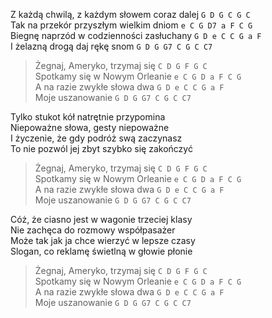 Z każdą chwilą, z każdym słowem coraz dalej  `G D G C G C`  
Tak na przekór przyszłym wielkim dniom  `e C G D7 a F C G`  
Biegnę naprzód w codzienności zasłuchany  `G D e C C G a F`  
I żelazną drogą daj rękę snom  `G D G G7 C G C C7`  

> Żegnaj, Ameryko, trzymaj się  `C D G F G C`  
> Spotkamy się w Nowym Orleanie  `e C G D a F C G`  
> A na razie zwykłe słowa dwa  `G D e C C G a F`  
> Moje uszanowanie  `G D G G7 C G C C7`  

Tylko stukot kół natrętnie przypomina  
Niepoważne słowa, gesty niepoważne  
I życzenie, że gdy podróż swą zaczynasz  
To nie pozwól jej zbyt szybko się zakończyć  

> Żegnaj, Ameryko, trzymaj się  `C D G F G C`  
> Spotkamy się w Nowym Orleanie  `e C G D a F C G`  
> A na razie zwykłe słowa dwa  `G D e C C G a F`  
> Moje uszanowanie  `G D G G7 C G C C7`  

Cóż, że ciasno jest w wagonie trzeciej klasy  
Nie zachęca do rozmowy współpasażer  
Może tak jak ja chce wierzyć w lepsze czasy  
Slogan, co reklamę świetlną w głowie płonie  

> Żegnaj, Ameryko, trzymaj się  `C D G F G C`  
> Spotkamy się w Nowym Orleanie  `e C G D a F C G`  
> A na razie zwykłe słowa dwa  `G D e C C G a F`  
> Moje uszanowanie  `G D G G7 C G C C7`
